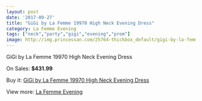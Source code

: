 ```yaml
---
layout: post
date: '2017-09-27'
title: "GiGi by La Femme 19970 High Neck Evening Dress"
category: La Femme Evening
tags: ["neck","party","gigi","evening","prom"]
image: http://img.princessan.com/25764-thickbox_default/gigi-by-la-femme-19970-high-neck-evening-dress.jpg
---
```

GiGi by La Femme 19970 High Neck Evening Dress

On Sales: **$431.99**
<a href="https://www.princessan.com/en/la-femme-evening/11828-gigi-by-la-femme-19970-high-neck-evening-dress.html"><amp-img layout="responsive" width="600" height="600" src="//img.princessan.com/25764-thickbox_default/gigi-by-la-femme-19970-high-neck-evening-dress.jpg" alt="GiGi by La Femme 19970 High Neck Evening Dress 0" /></a>

Buy it: [GiGi by La Femme 19970 High Neck Evening Dress](https://www.princessan.com/en/la-femme-evening/11828-gigi-by-la-femme-19970-high-neck-evening-dress.html "GiGi by La Femme 19970 High Neck Evening Dress")

View more: [La Femme Evening](https://www.princessan.com/en/29-la-femme-evening "La Femme Evening")